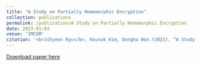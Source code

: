 ```yaml
---
title: "A Study on Partially Homomorphic Encryption"
collection: publications
permalink: /publication/A Study on Partially Homomorphic Encryption
date: 2023-01-03
venue: 'IMCOM'
citation: '<b>Jihyeon Ryu</b>, Keunok Kim, Dongho Won.(2023). “A Study on Partially Homomorphic Encryption.” <i>IMCOM</i>. 1-4.'
---
```


[Download paper here](http://janicejihyeon.github.io/files/IMCOM2023_Jihyeon.pdf)
